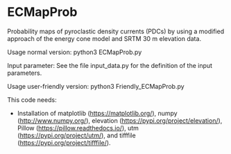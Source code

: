 # ECMapProb
Probability maps of pyroclastic density currents (PDCs) by using a modified approach of the energy cone model and SRTM 30 m elevation data.

Usage normal version:
 python3 ECMapProb.py

Input parameter:
 See the file input_data.py for the definition of the input parameters.

Usage user-friendly version:
 python3 Friendly_ECMapProb.py

This code needs:
 - Installation of matplotlib (https://matplotlib.org/), numpy (http://www.numpy.org/), elevation (https://pypi.org/project/elevation/), Pillow (https://pillow.readthedocs.io/), utm (https://pypi.org/project/utm/), and tifffile (https://pypi.org/project/tifffile/).

